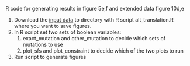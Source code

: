 R code for generating results in figure 5e,f and extended data figure 10d,e

1. Download the [input data](https://drive.google.com/drive/folders/1YM2lmpfR1Eq3YzlL5GefHQCelSgX7xph?usp=sharing) to directory with R script alt_translation.R where you want to save figures.
2. In R script set two sets of boolean variables:
    1. exact_mutation and other_mutation to decide which sets of mutations to use
    2. plot_sfs and plot_constraint to decide which of the two plots to run
3. Run script to generate figures 
